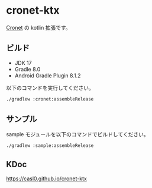 # cronet-ktx

[Cronet](https://chromium.googlesource.com/chromium/src/+/master/components/cronet/) の kotlin 拡張です。

## ビルド

- JDK 17
- Gradle 8.0
- Android Gradle Plugin 8.1.2

以下のコマンドを実行してください。

```sh
./gradlew :cronet:assembleRelease
```

## サンプル

sample モジュールを以下のコマンドでビルドしてください。

```sh
./gradlew :sample:assembleRelease
```

## KDoc

https://casl0.github.io/cronet-ktx
